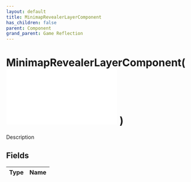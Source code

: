 ```yaml
---
layout: default
title: MinimapRevealerLayerComponent
has_children: false
parent: Component
grand_parent: Game Reflection
---
```

# MinimapRevealerLayerComponent( ![ RefCounterComponent ](/game-reflection/components/ref_counter_component.md) )
Description 

## Fields
| Type | Name |
|:-------------|:--------------|
